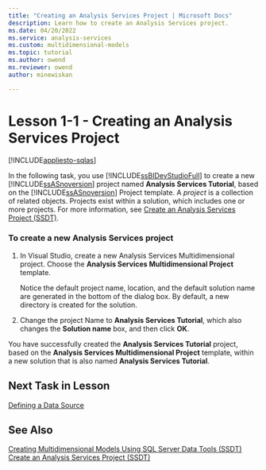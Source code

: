 ```yaml
---
title: "Creating an Analysis Services Project | Microsoft Docs"
description: Learn how to create an Analysis Services project.
ms.date: 04/20/2022
ms.service: analysis-services
ms.custom: multidimensional-models
ms.topic: tutorial
ms.author: owend
ms.reviewer: owend
author: minewiskan

---
```

# Lesson 1-1 - Creating an Analysis Services Project
[!INCLUDE[appliesto-sqlas](../includes/appliesto-sqlas.md)]

In the following task, you use [!INCLUDE[ssBIDevStudioFull](../includes/ssbidevstudiofull-md.md)] to create a new [!INCLUDE[ssASnoversion](../includes/ssasnoversion-md.md)] project named **Analysis Services Tutorial**, based on the [!INCLUDE[ssASnoversion](../includes/ssasnoversion-md.md)] Project template. A *project* is a collection of related objects. Projects exist within a solution, which includes one or more projects. For more information, see [Create an Analysis Services Project &#40;SSDT&#41;](../multidimensional-models/create-an-analysis-services-project-ssdt.md).  
  
### To create a new Analysis Services project    
  
1.  In Visual Studio, create a new Analysis Services Multidimensional project. Choose the **Analysis Services Multidimensional Project** template.  
  
    Notice the default project name, location, and the default solution name are generated in the bottom of the dialog box. By default, a new directory is created for the solution.  
  
1.  Change the project Name to **Analysis Services Tutorial**, which also changes the **Solution name** box, and then click **OK**.  
  
You have successfully created the **Analysis Services Tutorial** project, based on the **Analysis Services Multidimensional Project** template, within a new solution that is also named **Analysis Services Tutorial**.  
  
## Next Task in Lesson  
[Defining a Data Source](lesson-1-2-defining-a-data-source.md)  
  
## See Also  
[Creating Multidimensional Models Using SQL Server Data Tools &#40;SSDT&#41;](../multidimensional-models/creating-multidimensional-models-using-sql-server-data-tools-ssdt.md)  
[Create an Analysis Services Project &#40;SSDT&#41;](../multidimensional-models/create-an-analysis-services-project-ssdt.md)  
  
  
  
